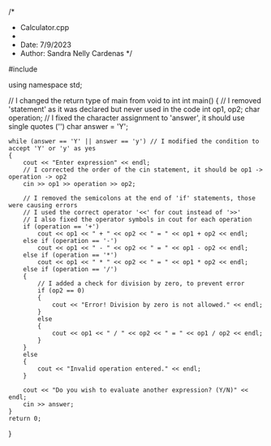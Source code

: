 /*
 * Calculator.cpp
 *
 *  Date: 7/9/2023
 *  Author: Sandra Nelly Cardenas
 */

#include <iostream>

using namespace std;

// I changed the return type of main from void to int
int main()
{
	// I removed 'statement' as it was declared but never used in the code
	int op1, op2;
	char operation;
	// I fixed the character assignment to 'answer', it should use single quotes ('')
	char answer = 'Y';

	while (answer == 'Y' || answer == 'y') // I modified the condition to accept 'Y' or 'y' as yes
	{
		cout << "Enter expression" << endl;
		// I corrected the order of the cin statement, it should be op1 -> operation -> op2
		cin >> op1 >> operation >> op2;

		// I removed the semicolons at the end of 'if' statements, those were causing errors
		// I used the correct operator '<<' for cout instead of '>>'
		// I also fixed the operator symbols in cout for each operation
		if (operation == '+')
			cout << op1 << " + " << op2 << " = " << op1 + op2 << endl;
		else if (operation == '-')
			cout << op1 << " - " << op2 << " = " << op1 - op2 << endl;
		else if (operation == '*')
			cout << op1 << " * " << op2 << " = " << op1 * op2 << endl;
		else if (operation == '/')
		{
			// I added a check for division by zero, to prevent error
			if (op2 == 0)
			{
				cout << "Error! Division by zero is not allowed." << endl;
			}
			else
			{
				cout << op1 << " / " << op2 << " = " << op1 / op2 << endl;
			}
		}
		else
		{
			cout << "Invalid operation entered." << endl;
		}

		cout << "Do you wish to evaluate another expression? (Y/N)" << endl;
		cin >> answer;
	}
	return 0;
}
